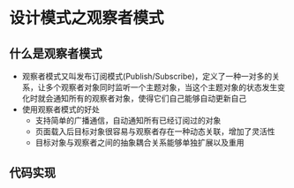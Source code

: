 设计模式之观察者模式
==========

## 什么是观察者模式
* 观察者模式又叫发布订阅模式(Publish/Subscribe)，定义了一种一对多的关系，让多个观察者对象同时监听一个主题对象，当这个主题对象的状态发生变化时就会通知所有的观察者对象，使得它们自己能够自动更新自己
* 使用观察者模式的好处
    - 支持简单的广播通信，自动通知所有已经订阅过的对象
    - 页面载入后目标对象很容易与观察者存在一种动态关联，增加了灵活性
    - 目标对象与观察者之间的抽象耦合关系能够单独扩展以及重用

## 代码实现
